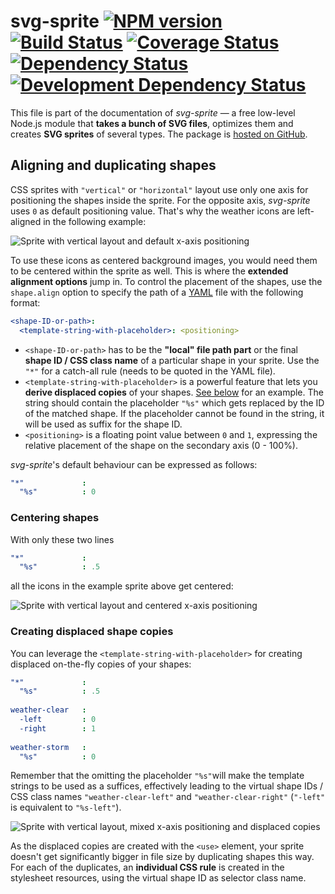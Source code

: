 svg-sprite [![NPM version][npm-image]][npm-url] [![Build Status][travis-image]][travis-url] [![Coverage Status][coveralls-image]][coveralls-url] [![Dependency Status][depstat-image]][depstat-url] [![Development Dependency Status][devdepstat-image]][devdepstat-url]
===

This file is part of the documentation of *svg-sprite* — a free low-level Node.js module that **takes a bunch of SVG files**, optimizes them and creates **SVG sprites** of several types. The package is [hosted on GitHub](https://github.com/jkphl/svg-sprite).


Aligning and duplicating shapes
-------------------------------

CSS sprites with `"vertical"` or `"horizontal"` layout use only one axis for positioning the shapes inside the sprite. For the opposite axis, *svg-sprite* uses `0` as default positioning value. That's why the weather icons are left-aligned in the following example:

![Sprite with vertical layout and default x-axis positioning](../test/expected/png/css.vertical.default.png)

To use these icons as centered background images, you would need them to be centered within the sprite as well. This is where the **extended alignment options** jump in. To control the placement of the shapes, use the `shape.align` option to specify the path of a [YAML](http://yaml.org/) file with the following format:

```yaml
<shape-ID-or-path>:
  <template-string-with-placeholder>: <positioning>	
```

* `<shape-ID-or-path>` has to be the **"local" file path part** or the final **shape ID / CSS class name** of a particular shape in your sprite. Use the `"*"` for a catch-all rule (needs to be quoted in the YAML file).
* `<template-string-with-placeholder>` is a powerful feature that lets you **derive displaced copies** of your shapes. [See below](#creating-displaced-shape-copies) for an example. The string should contain the placeholder `"%s"` which gets replaced by the ID of the matched shape. If the placeholder cannot be found in the string, it will be used as suffix for the shape ID. 
* `<positioning>` is a floating point value between `0` and `1`, expressing the relative placement of the shape on the secondary axis (0 - 100%).

*svg-sprite*'s default behaviour can be expressed as follows:

```yaml
"*"				:
  "%s"			: 0
```

### Centering shapes

With only these two lines

```yaml
"*"				:
  "%s"			: .5
```

all the icons in the example sprite above get centered:

![Sprite with vertical layout and centered x-axis positioning](../test/expected/png/css.vertical.centered.png)

### Creating displaced shape copies

You can leverage the `<template-string-with-placeholder>` for creating displaced on-the-fly copies of your shapes:

```yaml
"*"             :
  "%s"          : .5
  
weather-clear   :
  -left         : 0 
  -right        : 1
  
weather-storm   :
  "%s"          : 0
```

Remember that the omitting the placeholder `"%s"`will make the template strings to be used as a suffices, effectively leading to the virtual shape IDs / CSS class names `"weather-clear-left"` and `"weather-clear-right"` (`"-left"` is equivalent to `"%s-left"`).

![Sprite with vertical layout, mixed x-axis positioning and displaced copies](../test/expected/png/css.vertical.mixed.png)

As the displaced copies are created with the `<use>` element, your sprite doesn't get significantly bigger in file size by duplicating shapes this way. For each of the duplicates, an **individual CSS rule** is created in the stylesheet resources, using the virtual shape ID as selector class name.


[npm-url]: https://npmjs.org/package/svg-sprite
[npm-image]: https://badge.fury.io/js/svg-sprite.png

[travis-url]: http://travis-ci.org/jkphl/svg-sprite
[travis-image]: https://secure.travis-ci.org/jkphl/svg-sprite.png

[coveralls-url]: https://coveralls.io/r/jkphl/svg-sprite
[coveralls-image]: https://img.shields.io/coveralls/jkphl/svg-sprite.svg

[depstat-url]: https://david-dm.org/jkphl/svg-sprite#info=dependencies
[depstat-image]: https://david-dm.org/jkphl/svg-sprite.svg
[devdepstat-url]: https://david-dm.org/jkphl/svg-sprite#info=devDependencies
[devdepstat-image]: https://david-dm.org/jkphl/svg-sprite/dev-status.svg